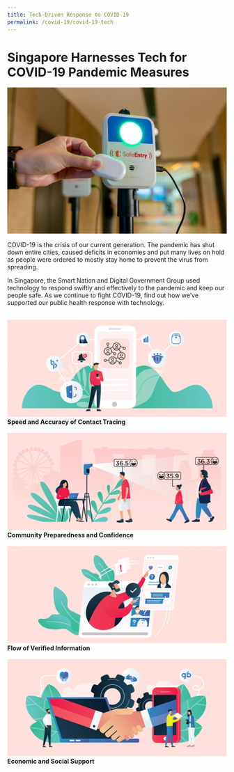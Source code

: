 ```yaml
---
title: Tech-Driven Response to COVID-19
permalink: /covid-19/covid-19-tech
---
```



#  Singapore Harnesses Tech for COVID-19 Pandemic Measures

 ![Alt text for image on Isomer site](/images/covid-19/SafeEntryGatwayCheckOutBox.jpg)


COVID-19 is the crisis of our current generation. The pandemic has shut down entire cities, caused deficits in economies and put many lives on hold as people were ordered to mostly stay home to prevent the virus from spreading.

In Singapore, the Smart Nation and Digital Government Group used technology to respond swiftly and effectively to the pandemic and keep our people safe. As we continue to fight COVID-19, find out how we’ve supported our public health response with technology.

<br>
<div class="row">  
  <div class="col"> 
    <a href="/combating-covid-19/digital-contact-tracing"><img src="/images/covid-19/Covid-Contact-Tracing.jpg"></a><br>
    <div class="header"><b>Speed and Accuracy of Contact Tracing</b></div><br>
  </div>
  	<div class="col"> 
      <a href="/combating-covid-19/community-preparedness">  <img src="/images/covid-19/Covid-Public-Health-Solutions.jpg"></a><br>
      <div class="header"><b>Community Preparedness and Confidence</b></div>  <br>
  </div>
 </div>
 <div class="row">  
     <div class="col"> 
    <a href="/combating-covid-19/flow-of-verified-information"><img src="/images/covid-19/Covid-Providing-Information.jpg"></a><br>
     <div class="header"><b>Flow of Verified Information</b></div><br>
  </div>
     <div class="col"> 
      <a href="//combating-covid-19/economic-social-support">  <img src="/images/covid-19/Covid-Social-and-Economic-Support.jpg"></a><br>
       <div class="header"><b>Economic and Social Support</b></div><br>
  </div>